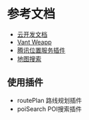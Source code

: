 
# 参考文档
- [云开发文档](https://developers.weixin.qq.com/miniprogram/dev/wxcloud/basis/getting-started.html)
- [Vant Weapp](https://github.com/youzan/vant-weapp) 
- [腾讯位置服务插件](https://lbs.qq.com/miniProgram/plugin/pluginGuide/pluginOverview)
- [地图搜索](https://fuwu.weixin.qq.com/service/detail/00002c301c0ac83ddc996d8ca56015)

## 使用插件
- routePlan 路线规划插件
- poiSearch POI搜索插件